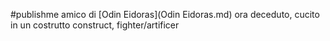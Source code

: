 #publishme 
amico di [Odin Eidoras](Odin Eidoras.md) ora deceduto, cucito in un costrutto
construct, fighter/artificer